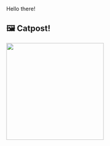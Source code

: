 Hello there!



## 🖼️ Catpost!

<sub>
    <img src="https://cdn2.thecatapi.com/images/o7.jpg" height="256">
</sub>

